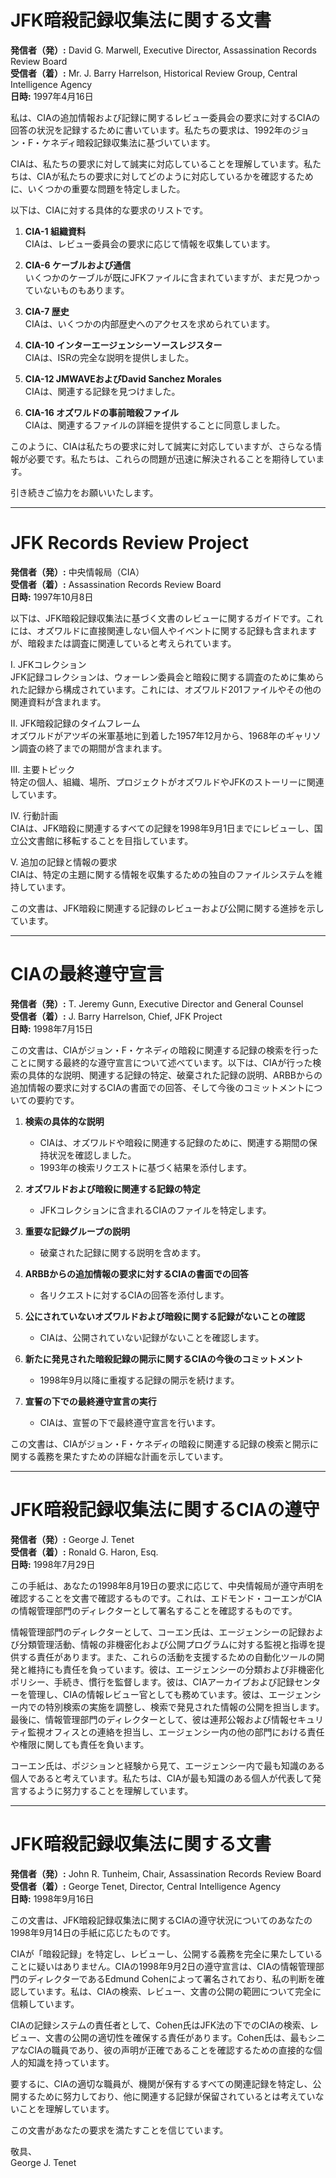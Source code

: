 # JFK暗殺記録収集法に関する文書

**発信者（発）:** David G. Marwell, Executive Director, Assassination Records Review Board  
**受信者（着）:** Mr. J. Barry Harrelson, Historical Review Group, Central Intelligence Agency  
**日時:** 1997年4月16日

私は、CIAの追加情報および記録に関するレビュー委員会の要求に対するCIAの回答の状況を記録するために書いています。私たちの要求は、1992年のジョン・F・ケネディ暗殺記録収集法に基づいています。

CIAは、私たちの要求に対して誠実に対応していることを理解しています。私たちは、CIAが私たちの要求に対してどのように対応しているかを確認するために、いくつかの重要な問題を特定しました。

以下は、CIAに対する具体的な要求のリストです。

1. **CIA-1 組織資料**  
   CIAは、レビュー委員会の要求に応じて情報を収集しています。

2. **CIA-6 ケーブルおよび通信**  
   いくつかのケーブルが既にJFKファイルに含まれていますが、まだ見つかっていないものもあります。

3. **CIA-7 歴史**  
   CIAは、いくつかの内部歴史へのアクセスを求められています。

4. **CIA-10 インターエージェンシーソースレジスター**  
   CIAは、ISRの完全な説明を提供しました。

5. **CIA-12 JMWAVEおよびDavid Sanchez Morales**  
   CIAは、関連する記録を見つけました。

6. **CIA-16 オズワルドの事前暗殺ファイル**  
   CIAは、関連するファイルの詳細を提供することに同意しました。

このように、CIAは私たちの要求に対して誠実に対応していますが、さらなる情報が必要です。私たちは、これらの問題が迅速に解決されることを期待しています。

引き続きご協力をお願いいたします。

---

# JFK Records Review Project

**発信者（発）:** 中央情報局（CIA）  
**受信者（着）:** Assassination Records Review Board  
**日時:** 1997年10月8日

以下は、JFK暗殺記録収集法に基づく文書のレビューに関するガイドです。これには、オズワルドに直接関連しない個人やイベントに関する記録も含まれますが、暗殺または調査に関連していると考えられています。

I. JFKコレクション  
JFK記録コレクションは、ウォーレン委員会と暗殺に関する調査のために集められた記録から構成されています。これには、オズワルド201ファイルやその他の関連資料が含まれます。

II. JFK暗殺記録のタイムフレーム  
オズワルドがアツギの米軍基地に到着した1957年12月から、1968年のギャリソン調査の終了までの期間が含まれます。

III. 主要トピック  
特定の個人、組織、場所、プロジェクトがオズワルドやJFKのストーリーに関連しています。

IV. 行動計画  
CIAは、JFK暗殺に関連するすべての記録を1998年9月1日までにレビューし、国立公文書館に移転することを目指しています。

V. 追加の記録と情報の要求  
CIAは、特定の主題に関する情報を収集するための独自のファイルシステムを維持しています。

この文書は、JFK暗殺に関連する記録のレビューおよび公開に関する進捗を示しています。

---

# CIAの最終遵守宣言

**発信者（発）:** T. Jeremy Gunn, Executive Director and General Counsel  
**受信者（着）:** J. Barry Harrelson, Chief, JFK Project  
**日時:** 1998年7月15日

この文書は、CIAがジョン・F・ケネディの暗殺に関連する記録の検索を行ったことに関する最終的な遵守宣言について述べています。以下は、CIAが行った検索の具体的な説明、関連する記録の特定、破棄された記録の説明、ARBBからの追加情報の要求に対するCIAの書面での回答、そして今後のコミットメントについての要約です。

1. **検索の具体的な説明**  
   - CIAは、オズワルドや暗殺に関連する記録のために、関連する期間の保持状況を確認しました。  
   - 1993年の検索リクエストに基づく結果を添付します。

2. **オズワルドおよび暗殺に関連する記録の特定**  
   - JFKコレクションに含まれるCIAのファイルを特定します。

3. **重要な記録グループの説明**  
   - 破棄された記録に関する説明を含めます。

4. **ARBBからの追加情報の要求に対するCIAの書面での回答**  
   - 各リクエストに対するCIAの回答を添付します。

5. **公にされていないオズワルドおよび暗殺に関する記録がないことの確認**  
   - CIAは、公開されていない記録がないことを確認します。

6. **新たに発見された暗殺記録の開示に関するCIAの今後のコミットメント**  
   - 1998年9月以降に重複する記録の開示を続けます。

7. **宣誓の下での最終遵守宣言の実行**  
   - CIAは、宣誓の下で最終遵守宣言を行います。

この文書は、CIAがジョン・F・ケネディの暗殺に関連する記録の検索と開示に関する義務を果たすための詳細な計画を示しています。

---

# JFK暗殺記録収集法に関するCIAの遵守

**発信者（発）:** George J. Tenet  
**受信者（着）:** Ronald G. Haron, Esq.  
**日時:** 1998年7月29日

この手紙は、あなたの1998年8月19日の要求に応じて、中央情報局が遵守声明を確認することを文書で確認するものです。これは、エドモンド・コーエンがCIAの情報管理部門のディレクターとして署名することを確認するものです。

情報管理部門のディレクターとして、コーエン氏は、エージェンシーの記録および分類管理活動、情報の非機密化および公開プログラムに対する監視と指導を提供する責任があります。また、これらの活動を支援するための自動化ツールの開発と維持にも責任を負っています。彼は、エージェンシーの分類および非機密化ポリシー、手続き、慣行を監督します。彼は、CIAアーカイブおよび記録センターを管理し、CIAの情報レビュー官としても務めています。彼は、エージェンシー内での特別検索の実施を調整し、検索で発見された情報の公開を担当します。最後に、情報管理部門のディレクターとして、彼は連邦公報および情報セキュリティ監視オフィスとの連絡を担当し、エージェンシー内の他の部門における責任や権限に関しても責任を負います。

コーエン氏は、ポジションと経験から見て、エージェンシー内で最も知識のある個人であると考えています。私たちは、CIAが最も知識のある個人が代表して発言するように努力することを理解しています。

---

# JFK暗殺記録収集法に関する文書

**発信者（発）:** John R. Tunheim, Chair, Assassination Records Review Board  
**受信者（着）:** George Tenet, Director, Central Intelligence Agency  
**日時:** 1998年9月16日

この文書は、JFK暗殺記録収集法に関するCIAの遵守状況についてのあなたの1998年9月14日の手紙に応じたものです。

CIAが「暗殺記録」を特定し、レビューし、公開する義務を完全に果たしていることに疑いはありません。CIAの1998年9月2日の遵守宣言は、CIAの情報管理部門のディレクターであるEdmund Cohenによって署名されており、私の判断を確認しています。私は、CIAの検索、レビュー、文書の公開の範囲について完全に信頼しています。

CIAの記録システムの責任者として、Cohen氏はJFK法の下でのCIAの検索、レビュー、文書の公開の適切性を確保する責任があります。Cohen氏は、最もシニアなCIAの職員であり、彼の声明が正確であることを確認するための直接的な個人的知識を持っています。

要するに、CIAの適切な職員が、機関が保有するすべての関連記録を特定し、公開するために努力しており、他に関連する記録が保留されているとは考えていないことを理解しています。

この文書があなたの要求を満たすことを信じています。

敬具、  
George J. Tenet